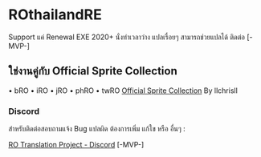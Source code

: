 # ROthailandRE
Support แค่ Renewal EXE 2020+
นั่งทำเวลาว่าง แปลเรื่อยๆ สามารถช่วยแปลได้ ติดต่อ [-MVP-]

## ใช่งานคู่กับ Official Sprite Collection
• bRO
• iRO
• jRO
• phRO
• twRO
[Official Sprite Collection](https://www.mediafire.com/file/mc8y1swq8sgypcd/officials-data.rar/file) By llchrisll

### Discord
สำหรับติดต่อสอบถามแจ้ง Bug แปลผิด ต้องการเพิ่ม แก้ใข หรือ อื่นๆ :

[RO Translation Project - Discord](https://discord.gg/FmsMGburZn) [-MVP-]
